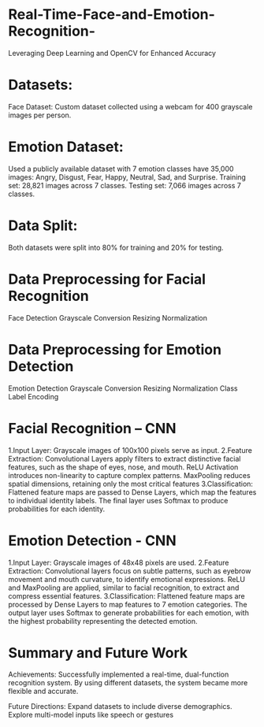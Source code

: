 # Real-Time-Face-and-Emotion-Recognition-
Leveraging Deep Learning and OpenCV for Enhanced Accuracy
# Datasets:
Face Dataset:
Custom dataset collected using a webcam for 400 grayscale images per person.

# Emotion Dataset:
Used a publicly available dataset with 7 emotion classes have 35,000 images: Angry, Disgust, Fear, Happy, Neutral, Sad, and Surprise.
Training set: 28,821 images across 7 classes.
Testing set: 7,066 images across 7 classes.

# Data Split:
Both datasets were split into 80% for training and 20% for testing.

# Data Preprocessing for Facial Recognition
Face Detection
Grayscale Conversion
Resizing
Normalization

# Data Preprocessing for Emotion Detection​
Emotion Detection
Grayscale Conversion
Resizing
Normalization
Class Label Encoding

# Facial Recognition – CNN
1.Input Layer:
Grayscale images of 100x100 pixels serve as input.
2.Feature Extraction:
Convolutional Layers apply filters to extract distinctive facial features, such as the shape of eyes, nose, and mouth.
ReLU Activation introduces non-linearity to capture complex patterns.
MaxPooling reduces spatial dimensions, retaining only the most critical features
3.Classification:
Flattened feature maps are passed to Dense Layers, which map the features to individual identity labels.
The final layer uses Softmax to produce probabilities for each identity.

# Emotion Detection - CNN
1.Input Layer:
Grayscale images of 48x48 pixels are used.
2.Feature Extraction:
Convolutional layers focus on subtle patterns, such as eyebrow movement and mouth curvature, to identify emotional expressions.
ReLU and MaxPooling are applied, similar to facial recognition, to extract and compress essential features.
3.Classification:
Flattened feature maps are processed by Dense Layers to map features to 7 emotion categories.
The output layer uses Softmax to generate probabilities for each emotion, with the highest probability representing the detected emotion.

# Summary and Future Work
Achievements:
Successfully implemented a real-time, dual-function recognition system.
By using different datasets, the system became more flexible and accurate.

Future Directions:
Expand datasets to include diverse demographics.
Explore multi-model inputs like speech or gestures

